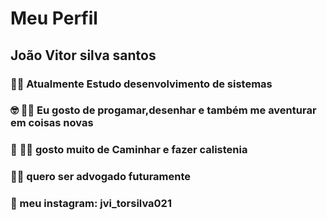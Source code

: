 # Meu Perfil

## João Vitor silva santos

### :technologist: Atualmente Estudo desenvolvimento de sistemas 

### :nerd_face: :artist: Eu gosto de progamar,desenhar e também me aventurar em coisas novas 

### :runner: :weight_lifting_man: gosto muito de Caminhar e fazer calistenia

### :judge: quero ser advogado futuramente

### :iphone: meu instagram: jvi_torsilva021
